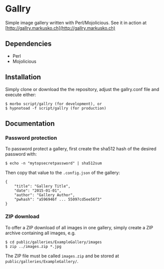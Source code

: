# Gallry

Simple image gallery written with Perl/Mojolicious. See it in action at
[http://gallry.markusko.ch](http://gallry.markusko.ch)

## Dependencies

* Perl
* Mojolicious

## Installation

Simply clone or download the the repository, adjust the gallry.conf file and
execute either:

    $ morbo script/gallry (for development), or
    $ hypnotoad -f script/gallry (for production)

## Documentation

### Password protection

To password protect a gallery, first create the sha512 hash of the desired
password with:

    $ echo -n "mytopsecretpassword" | sha512sum

Then copy that value to the `.config.json` of the gallery:

    {
        "title": "Gallery Title",
        "date": "2015-01-01",
        "author": "Gallery Author",
        "pwhash": "a596946f ... 55097cd5ee56f3"
    }

### ZIP download

To offer a ZIP download of all images in one gallery, simply create a ZIP archive
containing all images, e.g.

    $ cd public/galleries/ExampleGallery/images
    $ zip ../images.zip *.jpg

The ZIP file must be called `images.zip` and be stored at
`public/galleries/ExampleGallery/`.

